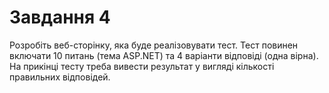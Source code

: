 # Завдання 4
Розробіть веб-сторінку, яка буде реалізовувати тест. Тест повинен включати 10 питань (тема ASP.NET) та 4 варіанти відповіді (одна вірна). На прикінці тесту треба вивести результат у вигляді кількості правильних відповідей.
